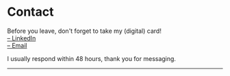 # Contact

Before you leave, don't forget to take my (digital) card!<br>
<a target="_blank" rel="noopener" href="https://www.linkedin.com/in/emilyy-chau"> – LinkedIn</a></div><br><a target="_blank" rel="noopener" href="mailto:chau6054@mylaurier.ca">– Email</a></div>


I usually respond within 48 hours, thank you for messaging.

---